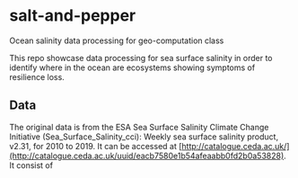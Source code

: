 # salt-and-pepper
Ocean salinity data processing for geo-computation class


This repo showcase data processing for sea surface salinity in order to identify where in the ocean are ecosystems showing symptoms of resilience loss. 

## Data

The original data is from the ESA Sea Surface Salinity Climate Change Initiative (Sea_Surface_Salinity_cci): Weekly sea surface salinity product, v2.31, for 2010 to 2019. 
It can be accessed at [http://catalogue.ceda.ac.uk/](http://catalogue.ceda.ac.uk/uuid/eacb7580e1b54afeaabb0fd2b0a53828). It consist of 

